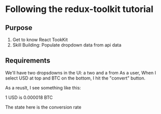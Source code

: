 # Following the redux-toolkit tutorial

## Purpose
1. Get to know React TookKit
2. Skill Building: Populate dropdown data from api data

## Requirements

We'll have two dropsdowns in the UI: a two and a from
As a user, When I select USD at top and BTC on the bottom, I hit the "convert"
button.

As a reuslt, I see something like
this:

1 USD is
0.000018 BTC

The state here is the conversion rate



